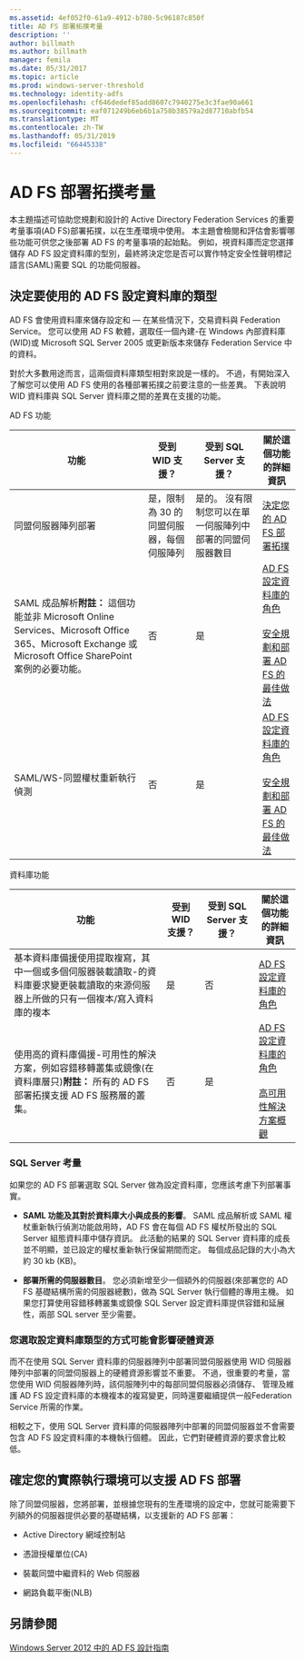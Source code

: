 ```yaml
---
ms.assetid: 4ef052f0-61a9-4912-b780-5c96187c850f
title: AD FS 部署拓撲考量
description: ''
author: billmath
ms.author: billmath
manager: femila
ms.date: 05/31/2017
ms.topic: article
ms.prod: windows-server-threshold
ms.technology: identity-adfs
ms.openlocfilehash: cf646dedef85add8607c7940275e3c3fae90a661
ms.sourcegitcommit: eaf071249b6eb6b1a758b38579a2d87710abfb54
ms.translationtype: MT
ms.contentlocale: zh-TW
ms.lasthandoff: 05/31/2019
ms.locfileid: "66445338"
---
```

# <a name="ad-fs-deployment-topology-considerations"></a>AD FS 部署拓撲考量

本主題描述可協助您規劃和設計的 Active Directory Federation Services 的重要考量事項\(AD FS\)部署拓撲，以在生產環境中使用。 本主題會檢閱和評估會影響哪些功能可供您之後部署 AD FS 的考量事項的起始點。 例如，視資料庫而定您選擇儲存 AD FS 設定資料庫的型別，最終將決定您是否可以實作特定安全性聲明標記語言\(SAML\)需要 SQL 的功能伺服器。  

## <a name="determining-which-type-of-ad-fs-configuration-database-to-use"></a>決定要使用的 AD FS 設定資料庫的類型  
AD FS 會使用資料庫來儲存設定和 — 在某些情況下，交易資料與 Federation Service。 您可以使用 AD FS 軟體，選取任一個內建\-在 Windows 內部資料庫\(WID\)或 Microsoft SQL Server 2005 或更新版本來儲存 Federation Service 中的資料。  

對於大多數用途而言，這兩個資料庫類型相對來說是一樣的。 不過，有開始深入了解您可以使用 AD FS 使用的各種部署拓撲之前要注意的一些差異。 下表說明 WID 資料庫與 SQL Server 資料庫之間的差異在支援的功能。  

AD FS 功能  

|功能|受到 WID 支援？|受到 SQL Server 支援？|關於這個功能的詳細資訊|  
|-----------|---------------------|----------------------------|---------------------------------------|  
|同盟伺服器陣列部署|是，限制為 30 的同盟伺服器，每個伺服陣列|是的。 沒有限制您可以在單一伺服陣列中部署的同盟伺服器數目|[決定您的 AD FS 部署拓撲](Determine-Your-AD-FS-Deployment-Topology.md)|  
|SAML 成品解析**附註：** 這個功能並非 Microsoft Online Services、Microsoft Office 365、Microsoft Exchange 或 Microsoft Office SharePoint 案例的必要功能。|否|是|[AD FS 設定資料庫的角色](../../ad-fs/technical-reference/The-Role-of-the-AD-FS-Configuration-Database.md)<br /><br />[安全規劃和部署 AD FS 的最佳做法](Best-Practices-for-Secure-Planning-and-Deployment-of-AD-FS.md)|  
|SAML\/WS\-同盟權杖重新執行偵測|否|是|[AD FS 設定資料庫的角色](../../ad-fs/technical-reference/The-Role-of-the-AD-FS-Configuration-Database.md)<br /><br />[安全規劃和部署 AD FS 的最佳做法](Best-Practices-for-Secure-Planning-and-Deployment-of-AD-FS.md)|  

資料庫功能  

|功能|受到 WID 支援？|受到 SQL Server 支援？|關於這個功能的詳細資訊|  
|-----------|---------------------|----------------------------|---------------------------------------|  
|基本資料庫備援使用提取複寫，其中一個或多個伺服器裝載讀取\-的資料庫要求變更裝載讀取的來源伺服器上所做的只有一個複本\/寫入資料庫的複本|是|否|[AD FS 設定資料庫的角色](../../ad-fs/technical-reference/The-Role-of-the-AD-FS-Configuration-Database.md)|  
|使用高的資料庫備援\-可用性的解決方案，例如容錯移轉叢集或鏡像\(在資料庫層只\)**附註：** 所有的 AD FS 部署拓撲支援 AD FS 服務層的叢集。|否|是|[AD FS 設定資料庫的角色](../../ad-fs/technical-reference/The-Role-of-the-AD-FS-Configuration-Database.md)<br /><br />[高可用性解決方案概觀](https://go.microsoft.com/fwlink/?LinkId=179853)|  

### <a name="sql-server-considerations"></a>SQL Server 考量  
如果您的 AD FS 部署選取 SQL Server 做為設定資料庫，您應該考慮下列部署事實。  

-   **SAML 功能及其對於資料庫大小與成長的影響**。 SAML 成品解析或 SAML 權杖重新執行偵測功能啟用時，AD FS 會在每個 AD FS 權杖所發出的 SQL Server 組態資料庫中儲存資訊。 此活動的結果的 SQL Server 資料庫的成長並不明顯，並已設定的權杖重新執行保留期間而定。 每個成品記錄的大小為大約 30 kb \(KB\)。  

-   **部署所需的伺服器數目**。 您必須新增至少一個額外的伺服器\(來部署您的 AD FS 基礎結構所需的伺服器總數\)，做為 SQL Server 執行個體的專用主機。 如果您打算使用容錯移轉叢集或鏡像 SQL Server 設定資料庫提供容錯和延展性，兩部 SQL server 至少需要。  

### <a name="how-the-configuration-database-type-you-select-may-impact-hardware-resources"></a>您選取設定資料庫類型的方式可能會影響硬體資源  
而不在使用 SQL Server 資料庫的伺服器陣列中部署同盟伺服器使用 WID 伺服器陣列中部署的同盟伺服器上的硬體資源影響並不重要。 不過，很重要的考量，當您使用 WID 伺服器陣列時，該伺服陣列中的每部同盟伺服器必須儲存、 管理及維護 AD FS 設定資料庫的本機複本的複寫變更，同時還要繼續提供一般Federation Service 所需的作業。  

相較之下，使用 SQL Server 資料庫的伺服器陣列中部署的同盟伺服器並不會需要包含 AD FS 設定資料庫的本機執行個體。 因此，它們對硬體資源的要求會比較低。  

## <a name="verifying-that-your-production-environment-can-support-an-ad-fs-deployment"></a>確定您的實際執行環境可以支援 AD FS 部署  
除了同盟伺服器，您將部署，並根據您現有的生產環境的設定中，您就可能需要下列額外的伺服器提供必要的基礎結構，以支援新的 AD FS 部署：  

-   Active Directory 網域控制站  

-   憑證授權單位\(CA\)  

-   裝載同盟中繼資料的 Web 伺服器  

-   網路負載平衡\(NLB\)  

## <a name="see-also"></a>另請參閱
[Windows Server 2012 中的 AD FS 設計指南](AD-FS-Design-Guide-in-Windows-Server-2012.md)
